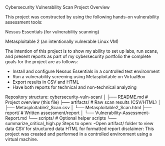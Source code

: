 Cybersecurity Vulnerability Scan Project
Overview

This project was constructed by using the following hands-on vulnerability assessment tools:

Nessus Essentials (for vulnerability scanning)

Metasploitable 2 (an intentionally vulnerable Linux VM)

The intention of this project is to show my ability to set up labs, run scans, and present reports as part of my cybersecurity portfolio
the complete goals for the project are as follows:
- Install and configure Nessus Essentials in a controlled test environment
- Run a vulnerability screening using Metasploitable on VirtualBox
- Export results in CSV and HTML
- Have both reports for technical and non-technical analyzing

Repository structure:
cybersecurity-vuln-scan/
│
├── README.md                        # Project overview (this file)
├── artifacts/                       # Raw scan results (CSV/HTML)
│   ├── Metasploitable2_Scan.csv
│   └── Metasploitable2_Scan.html
├── report/                          # Written assessment/report
│   └── Vulnerability-Assessment-Report.md
└── scripts/                         # Optional helper scripts
    └── summarize_critical_high.py
Steps to open:
-Open artifact/ folder to view data
CSV for structured data
HTML for formatted report
disclaimer: This project was created and performed in a controlled environment using a virtual machine.
